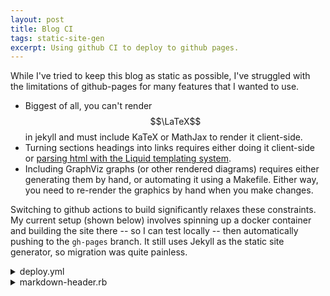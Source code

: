 ```yaml
---
layout: post
title: Blog CI
tags: static-site-gen
excerpt: Using github CI to deploy to github pages.
---
```


While I've tried to keep this blog as static as possible, I've struggled with the limitations of github-pages for many features that I wanted to use.

<!--more-->

- Biggest of all, you can't render $$\LaTeX$$ in jekyll and must include KaTeX or MathJax to render it client-side.
- Turning sections headings into links requires either doing it client-side or [parsing html with the Liquid templating system][jekyll-anchor-headings].
- Including GraphViz graphs (or other rendered diagrams) requires either generating them by hand, or automating it using a Makefile. Either way, you need to re-render the graphics by hand when you make changes.

[jekyll-anchor-headings]: https://github.com/allejo/jekyll-anchor-headings

Switching to github actions to build significantly relaxes these constraints. My current setup (shown below) involves spinning up a docker container and building the site there -- so I can test locally -- then automatically pushing to the `gh-pages` branch. It still uses Jekyll as the static site generator, so migration was quite painless.

<details markdown="1"><summary>deploy.yml</summary>

```yaml {% raw %}
name: Deploy to Github Pages

on:
  workflow_dispatch:
  push:
    branches:
      - master

jobs:
  build:

    runs-on: ubuntu-latest

    steps:
    - name: Checkout
      uses: actions/checkout@v2

    - name: Jekyll build
      run: |
        docker build . --tag=image
        docker run \
          -v ${{ github.workspace }}:/srv/jekyll -v ${{ github.workspace }}/_site:/srv/jekyll/_site \
          image jekyll build
    - name: Push to gh-pages
      uses: JamesIves/github-pages-deploy-action@3.6.2
      with:
        GITHUB_TOKEN: ${{ secrets.GITHUB_TOKEN }}
        # This is the branch you wish to deploy to, for example gh-pages or
        # docs.
        BRANCH: gh-pages
        # The folder in your repository that you want to deploy. If your build
        # script compiles into a directory named build you would put it here.
        # Folder paths cannot have a leading / or ./. If you wish to deploy the
        # root directory you can place a . here.
        FOLDER: _site
        # This option can be used if you'd prefer to have a single commit on
        # the deployment branch instead of maintaining the full history.
        SINGLE_COMMIT: true
{% endraw %}```

</details>

With the full power of Jekyll, you can render $$\LaTeX$$ server-side by switching kramdown's math engine to [sskatex](https://github.com/kramdown/math-sskatex). You can also write plugins in the `_plugins` folder e.g. to run graphviz or add anchor tags to headers -- I've included both of these plugins below; check out Jekyll's docs for more info.

<details markdown="1"><summary>graphviz.rb</summary>

```ruby
module Jekyll
  class GraphBlock < Liquid::Block

    def render(context)
      text = super
      io = IO.popen("dot -Gbgcolor=transparent -Tsvg", "r+")
      io.puts(text)
      io.close_write()
      io.gets() # skip <?xml>
      io.gets() # skip <!doctype>
      io.gets() # skip end of doctype
      io.gets() # skip comment
      io.gets() # skip comment
      io.read()
    end

  end
end

Liquid::Template.register_tag("graph", Jekyll::GraphBlock)
```

</details>

<details markdown="1"><summary>markdown-header.rb</summary>

```ruby
module Jekyll
  class MarkdownHeader < Converters::Markdown
    def convert(content)
      super.gsub(/<h(\d) id="(.*?)">(.*)<\/h(\d)>/, '<h\1 id="\2"><a href="#\2">\3</a></h\1>')
    end
  end
end
```

</details>
